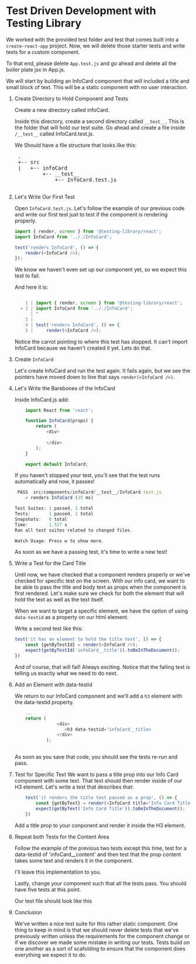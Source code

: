 # Test Driven Development with Testing Library

We worked with the provided test folder and test that comes built into a `create-react-app` project. Now, we will delete those starter tests and write tests for a custom component. 

To that end, please delete `App.test.js` and go ahead and delete all the boiler plate jsx in App.js. 

We will start by building an InfoCard component that will included a title and small block of text. This will be a static component with no user interaction. 

1. Create Directory to Hold Component and Tests

    Create a new directory called infoCard. 

    Inside this directory, create a second directory called `__test__`. This is the folder that will hold our test suite. Go ahead and create a file inside `/__test__` called InfoCard.test.js. 

    We Should have a file structure that looks like this:
    <pre>
    .
    +-- src
    |   +-- infoCard
            +-- __test__
                +-- InfoCard.test.js
    </pre>

2. Let's Write Our First Test

    Open `InfoCard.test.js`. Let's follow the example of our previous code and write our first test just to test if the component is rendering properly. 

    ``` javascript
    import { render, screen } from '@testing-library/react';
    import InfoCard from '.././InfoCard';

    test('renders InfoCard', () => {
        render(<InfoCard />);
    });

    ```

    We know we haven't even set up our component yet, so we expect this test to fail. 

    And here it is: 

    ``` javascript

        1 | import { render, screen } from '@testing-library/react';
      > 2 | import InfoCard from '.././InfoCard';
          | ^
        3 |
        4 | test('renders InfoCard', () => {
        5 |     render(<InfoCard />);
    ```

    Notice the carrot pointing to where this test has stopped. It can't import InfoCard because we haven't created it yet. Lets do that. 

3. Create `InfoCard`

    Let's create InfoCard and run the test again. It fails again, but we see the pointers have moved down to line that says `render(<InfoCard />)`. 

4. Let's Write the Barebones of the InfoCard

    Inside InfoCard.js add:

    ``` javascript
        import React from 'react';

        function InfoCard(props) {
            return (
                <div>
                    
                </div>
            );
        }

        export default InfoCard;
    ```

    If you haven't stopped your test, you'll see that the test runs automatically and now, it passes! 

    ``` javascript
     PASS  src/components/infoCard/__test__/InfoCard.test.js
        ✓ renders InfoCard (15 ms)

    Test Suites: 1 passed, 1 total
    Tests:       1 passed, 1 total
    Snapshots:   0 total
    Time:        1.527 s
    Ran all test suites related to changed files.

    Watch Usage: Press w to show more.
    ```

    As soon as we have a passing test, it's time to write a new test! 

5. Write a Test for the Card Title

    Until now, we have checked that a component renders properly or we've checked for specific test on the screen. With our info card, we want to be able to pass the title and body text as props when the component is first rendered. Let's make sure we check for both the element that will hold the text as well as the text itself. 

    When we want to target a specific element, we have the option of using `data-testid` as a property on our html element.

    Write a second test like this: 

    ``` javascript
    test('it has an element to hold the title text', () => {
        const {getByTestId} = render(<InfoCard />);
        expect(getByTestId('infoCard__title')).toBeInTheDocument();
    })
    ```

    And of course, that will fail! Always exciting. Notice that the failing test is telling us exactly what we need to do next. 

6. Add an Element with data-testid 

    We return to our InfoCard component and we'll add a `h3` element with the data-testid property.

    ``` javascript
        ...
        return (
                    <div>
                       <h3 data-testid="infoCard__title> 
                    </div>
                );
           
    ```

    As soon as you save that code, you should see the tests re-run and pass. 

7. Test for Specific Text
    We want to pass a title prop into our Info Card component with some text. That text should then render inside of our H3 element. Let's write a test that describes that: 
    
    ``` javascript
        test('it renders the title text passed as a prop', () => {
            const {getByText} = render(<InfoCard title="Info Card Title" />);
            expect(getByText('Info Card Title')).toBeInTheDocument();
        })
    ```

    Add a title prop to your conponent and render it inside the H3 element. 

8. Repeat both Tests for the Content Area 

    Follow the example of the previous two tests except this time, test for a data-testid of 'infoCard__content' and then test that the prop content takes some text and renders it in the component. 

    I'll leave this implementation to you. 

    Lastly, change your component such that all the tests pass. You should have five tests at this point. 

    Our test file should look like this <add link>

9. Conclusion

    We've written a nice test suite for this rather static component. One thing to keep in mind is that we should never delete tests that we've previously written unless the requirements for the component change or if we discover we made some mistake in writing our tests. Tests build on one another as a sort of scafolding to ensure that the component does everything we expect it to do. 


    
 
    

